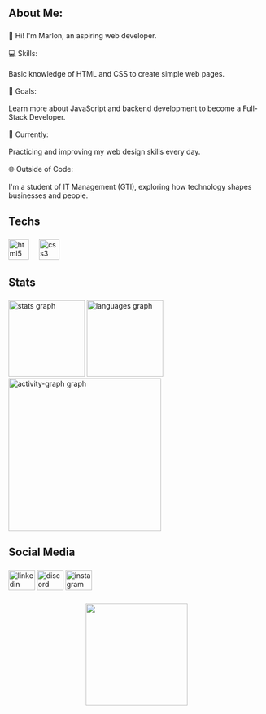 <h2 align="left">About Me:</h2>

###

<p align="left">👋 Hi! I'm Marlon, an aspiring web developer.<br><br>💻 Skills:<br><br>Basic knowledge of HTML and CSS to create simple web pages.<br><br>🎯 Goals:<br><br>Learn more about JavaScript and backend development to become a Full-Stack Developer.<br><br>🌱 Currently:<br><br>Practicing and improving my web design skills every day.<br><br>🌐 Outside of Code:<br><br>I'm a student of IT Management (GTI), exploring how technology shapes businesses and people.</p>

###

<h2 align="left">Techs</h2>

###

<div align="left">
  <img src="https://skillicons.dev/icons?i=html" height="40" alt="html5 logo"  />
  <img width="12" />
  <img src="https://skillicons.dev/icons?i=css" height="40" alt="css3 logo"  />
</div>

###

<h2 align="left">Stats</h2>

###

<div align="left">
  <img src="https://github-readme-stats.vercel.app/api?username=Kmarlon21&hide_title=false&hide_rank=false&show_icons=true&include_all_commits=true&count_private=true&disable_animations=false&theme=gruvbox_light&locale=en&hide_border=false&order=1" height="150" alt="stats graph"  />
  <img src="https://github-readme-stats.vercel.app/api/top-langs?username=Kmarlon21&locale=en&hide_title=false&layout=compact&card_width=320&langs_count=5&theme=gruvbox_light&hide_border=false&order=2" height="150" alt="languages graph"  />
  <img src="https://github-readme-activity-graph.vercel.app/graph?username=Kmarlon21&radius=16&theme=gruvbox&area=true&order=5" height="300" alt="activity-graph graph"  />
</div>

###

<h2 align="left">Social Media</h2>

###

<div align="left">
  <img src="https://raw.githubusercontent.com/maurodesouza/profile-readme-generator/master/src/assets/icons/social/linkedin/default.svg" width="52" height="40" alt="linkedin logo"  />
  <img src="https://raw.githubusercontent.com/maurodesouza/profile-readme-generator/master/src/assets/icons/social/discord/default.svg" width="52" height="40" alt="discord logo"  />
  <img src="https://raw.githubusercontent.com/maurodesouza/profile-readme-generator/master/src/assets/icons/social/instagram/default.svg" width="52" height="40" alt="instagram logo"  />
</div>

###

<div align="center">
  <img height="200" src="https://media.tenor.com/iRkL6OMGhU4AAAAM/alarm.gif"  />
</div>

###
